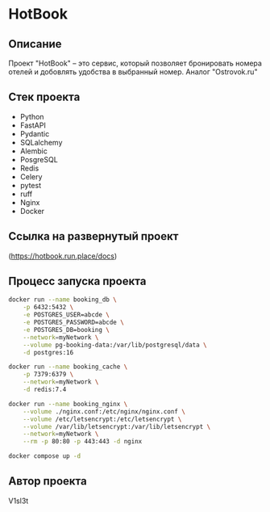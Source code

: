# HotBook

## Описание
Проект "HotBook" – это сервис, который позволяет бронировать номера отелей и добовлять удобства в выбранный номер. Аналог "Ostrovok.ru"


## Стек проекта
- Python 
- FastAPI
- Pydantic 
- SQLalchemy
- Alembic
- PosgreSQL
- Redis
- Celery
- pytest
- ruff
- Nginx
- Docker

## Ссылка на развернутый проект
(https://hotbook.run.place/docs)

## Процесс запуска проекта 

```sh
docker run --name booking_db \
    -p 6432:5432 \
    -e POSTGRES_USER=abcde \
    -e POSTGRES_PASSWORD=abcde \
    -e POSTGRES_DB=booking \
    --network=myNetwork \
    --volume pg-booking-data:/var/lib/postgresql/data \
    -d postgres:16

docker run --name booking_cache \
    -p 7379:6379 \
    --network=myNetwork \
    -d redis:7.4

docker run --name booking_nginx \
    --volume ./nginx.conf:/etc/nginx/nginx.conf \
    --volume /etc/letsencrypt:/etc/letsencrypt \
    --volume /var/lib/letsencrypt:/var/lib/letsencrypt \
    --network=myNetwork \
    --rm -p 80:80 -p 443:443 -d nginx

docker compose up -d 
```

## Автор проекта 
 
V1sl3t
